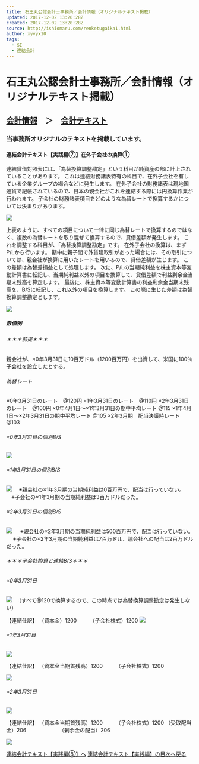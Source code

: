 ```yaml
---
title: 石王丸公認会計士事務所／会計情報（オリジナルテキスト掲載）
updated: 2017-12-02 13:20:28Z
created: 2017-12-02 13:20:28Z
source: http://ishiomaru.com/renketugaika1.html
author: xyvyx10
tags:
  - SI
  - 連結会計
---
```


# 石王丸公認会計士事務所／会計情報（オリジナルテキスト掲載）

## [会計情報](http://ishiomaru.com/kaikeijouhou.html)　＞　[会計テキスト](http://ishiomaru.com/kaikeitext.html)

### 当事務所オリジナルのテキストを掲載しています。

#### 連結会計テキスト【実践編⑦】在外子会社の換算①

連結貸借対照表には、「為替換算調整勘定」という科目が純資産の部に計上されていることがあります。
これは連結財務諸表特有の科目で、在外子会社を有している企業グループの場合などに発生します。
在外子会社の財務諸表は現地国通貨で記帳されているので、日本の親会社がこれを連結する際には円換算作業が行われます。
子会社の財務諸表項目をどのような為替レートで換算するかについては決まりがあります。

![](../_resources/73fc33f1773227a07dbd7d4ca1577890.png)

上表のように、すべての項目について一律に同じ為替レートで換算するのではなく、複数の為替レートを取り混ぜて換算するので、貸借差額が発生します。
これを調整する科目が、「為替換算調整勘定」です。
在外子会社の換算は、まずP/Lから行います。
期中に親子間で外貨建取引があった場合には、その取引については、親会社が換算に用いたレートを用いるので、貸借差額が生じます。
この差額は為替差損益として処理します。
次に、P/Lの当期純利益を株主資本等変動計算書に転記し、当期純利益以外の項目を換算して、貸借差額で利益剰余金当期末残高を算定します。
最後に、株主資本等変動計算書の利益剰余金当期末残高を、B/Sに転記し、これ以外の項目を換算します。
この際に生じた差額は為替換算調整勘定とします。

![](../_resources/4785f019cdfe818b8a7097a6586201ba.png)

##### 数値例

###### ＊＊＊前提＊＊＊

親会社が、×0年3月31日に10百万ドル（1200百万円）を出資して、米国に100％子会社を設立したとする。

###### 為替レート

×0年3月31日のレート　@120円
×1年3月31日のレート　@110円
×2年3月31日のレート　@100円
×0年4月1日～×1年3月31日の期中平均レート @115
×1年4月1日～×2年3月31日の期中平均レート @105
×2年3月期　配当決議時レート @103

###### ×0年3月31日の個別B/S

![](../_resources/e603ffd5e5ce7f2c8b96993fa718e7b0.png)

###### ×1年3月31日の個別B/S

![](../_resources/551a82322b53c31733f85f72de1e0377.png)
　※親会社の×1年3月期の当期純利益は0百万円で、配当は行っていない。
　※子会社の×1年3月期の当期純利益は3百万ドルだった。

###### ×2年3月31日の個別B/S

![](../_resources/b0872cd43d364e8d44a159f5817cb2bc.png)
　 ※親会社の×2年3月期の当期純利益は500百万円で、配当は行っていない。
　 ※子会社の×2年3月期の当期純利益は7百万ドル、親会社への配当は2百万ドルだった。

###### ＊＊＊子会社換算と連結B/S＊＊＊

###### ×0年3月31日

![](../_resources/173a75eb64dcd1e3c77cd150d3fd549b.png)
　（すべて@120で換算するので、この時点では為替換算調整勘定は発生しない）

【連結仕訳】
（資本金）1200　　　（子会社株式）1200
![](../_resources/ab076fcb236f77eadb83ec3fcf6f6a56.png)

###### ×1年3月31日

![](../_resources/89768d615b534767f8bcc033809bdffb.png)

【連結仕訳】
（資本金当期首残高）1200　　　（子会社株式）1200

![](../_resources/2aa6751ceda4a58a92cc2e7fe44db15c.png)

###### ×2年3月31日

![](../_resources/eeb808c2476bae3a5f9704581db91c37.png)

【連結仕訳】
（資本金当期首残高）1200　　　（子会社株式）1200
（受取配当金）206　　　　　　 （剰余金の配当）206

![](../_resources/e1a67a43f9d79dc8030b8bacb5feadb1.png)

[連結会計テキスト【実践編⑧】へ](http://ishiomaru.com/renketugaika2.html)
[連結会計テキスト【実践編】の目次へ戻る](http://ishiomaru.com/renketujissenmokuji.html)